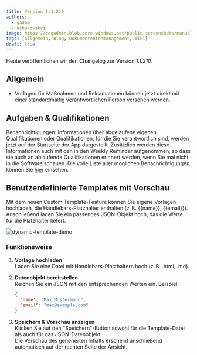```yaml
---
title: Version 1.1.210
authors:
  - gadam
  - azhukovskyi
image: https://caqadmin.blob.core.windows.net/public-screenshots/manual-screenshots/ai-release-notes.png
tags: [Allgemein, Blog, Dokumententenmanagement, Wiki]
draft: true
---
```


Heute veröffentlichen wir den Changelog zur Version _1.1.210_.

<!--truncate-->

## Allgemein

- Vorlagen für Maßnahmen und Reklamationen können jetzt direkt mit einer standardmäßig verantwortlichen Person versehen werden.

## Aufgaben & Qualifikationen

Benachrichtigungen: Informationen über abgelaufene eigenen Qualifikationen oder Qualifikationen, für die Sie verantwortlich sind, werden jetzt auf der Startseite der App dargestellt.
Zusätzlich werden diese Informationen auch mit den in den Weekly Reminder aufgenommen, so dass sie auch an ablaufende Qualifikationen erinnert werden, wenn Sie mal nicht in die Software schauen.
Die volle Liste aller möglichen Benachrichtigungen können Sie [hier](/docs/benachrichtigungen) einsehen.

## Benutzerdefinierte Templates mit Vorschau

Mit dem neuen Custom Template-Feature können Sie eigene Vorlagen hochladen, die Handlebars-Platzhalter enthalten (z. B. {{name}}, {{email}}). Anschließend laden Sie ein passendes JSON-Objekt hoch, das die Werte für die Platzhalter liefert.

![dynamic-template-demo](https://caqadmin.blob.core.windows.net/public-screenshots/manual-screenshots/dynamic-template-demo.gif)

### Funktionsweise

1. **Vorlage hochladen**  
   Laden Sie eine Datei mit Handlebars-Platzhaltern hoch (z. B. .html, .md).  

2. **Datenobjekt bereitstellen**  
   Reichen Sie ein JSON mit den entsprechenden Werten ein. Beispiel:  
   ```json
   {
     "name": "Max Mustermann",
     "email": "max@example.com"
   }
3. **Speichern & Vorschau anzeigen**  
  Klicken Sie auf den "Speichern"-Button sowohl für die Template-Datei als auch für das JSON-Datenobjekt.  
  Die Vorschau des generierten Inhalts erscheint anschließend automatisch auf der rechten Seite der Ansicht.  

